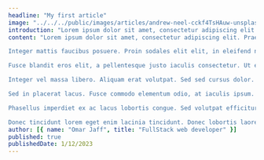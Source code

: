 ```yaml
---
headline: "My first article"
image: "../../../public/images/articles/andrew-neel-cckf4TsHAuw-unsplash.jpg"
introduction: "Lorem ipsum dolor sit amet, consectetur adipiscing elit. Praesent lobortis dui et ipsum ullamcorper egestas. Pellentesque dapibus eros cursus vehicula hendrerit. Etiam egestas dolor sed finibus tincidunt. Proin feugiat vulputate felis non congue. Quisque laoreet dui a velit tincidunt, non ullamcorper sapien maximus. Ut ultricies velit a hendrerit convallis. Curabitur ac est nec arcu auctor consectetur sed a tortor. Morbi eget mauris ut leo feugiat tempor. Curabitur semper massa turpis, eu varius nibh venenatis sit amet. Duis imperdiet vulputate cursus."
content: "Lorem ipsum dolor sit amet, consectetur adipiscing elit. Praesent lobortis dui et ipsum ullamcorper egestas. Pellentesque dapibus eros cursus vehicula hendrerit. Etiam egestas dolor sed finibus tincidunt. Proin feugiat vulputate felis non congue. Quisque laoreet dui a velit tincidunt, non ullamcorper sapien maximus. Ut ultricies velit a hendrerit convallis. Curabitur ac est nec arcu auctor consectetur sed a tortor. Morbi eget mauris ut leo feugiat tempor. Curabitur semper massa turpis, eu varius nibh venenatis sit amet. Duis imperdiet vulputate cursus.

Integer mattis faucibus posuere. Proin sodales elit elit, in eleifend nisi placerat eu. Pellentesque consequat, odio eu mattis varius, ex nulla luctus nulla, at venenatis diam sapien at nulla. Praesent euismod a ex tincidunt mollis. Nulla blandit, nibh et posuere congue, nunc erat mollis arcu, id finibus velit lacus id nisl. Curabitur sapien neque, placerat in tortor non, blandit venenatis tortor. Nullam quis bibendum justo. Aliquam placerat finibus nisi, vel placerat eros tempor quis.

Fusce blandit eros elit, a pellentesque justo iaculis consectetur. Ut eu vehicula ex, ac dignissim dolor. Nulla eu nunc a tellus molestie pretium quis in risus. Duis in felis lorem. Interdum et malesuada fames ac ante ipsum primis in faucibus. Vivamus blandit libero vitae eros convallis, eget viverra diam hendrerit. In eu nunc aliquet, pretium nibh sed, venenatis lacus. Donec mauris nulla, vulputate vel velit non, efficitur interdum mauris. Sed eu condimentum elit, nec accumsan nisi. In hac habitasse platea dictumst. Morbi sed hendrerit lacus. Cras tincidunt, risus sit amet malesuada semper, est neque ultrices sem, non laoreet urna turpis sit amet massa. In hac habitasse platea dictumst. Suspendisse rhoncus molestie mollis. Etiam facilisis, diam eu eleifend fermentum, diam diam dapibus lorem, ut placerat mi ante egestas quam.

Integer vel massa libero. Aliquam erat volutpat. Sed sed cursus dolor. In feugiat ipsum sit amet lacus blandit auctor. Etiam nulla risus, commodo a lacinia non, eleifend a quam. Quisque non mi hendrerit, mattis orci vel, lacinia mi. Vivamus auctor nibh justo, sit amet suscipit ex pellentesque pharetra. Nunc in mollis sem. Aliquam scelerisque purus sit amet libero luctus, non dapibus urna vestibulum. Donec ullamcorper nunc eu turpis facilisis pulvinar. Integer nec orci consequat, gravida ipsum mattis, maximus nisi. Proin varius mi a mi bibendum, eget elementum mi blandit. Quisque viverra, enim eu ultrices porttitor, augue nisl feugiat felis, quis maximus risus urna sed velit.

Sed in placerat lacus. Fusce commodo elementum odio, at iaculis ipsum. Praesent id eleifend orci. Fusce nec varius arcu. Etiam fringilla neque eu tortor efficitur pharetra pharetra ac nulla. Nam et volutpat lacus, hendrerit lobortis erat. Donec interdum sollicitudin interdum.

Phasellus imperdiet ex ac lacus lobortis congue. Sed volutpat efficitur eros. Cras a laoreet velit. Vivamus ante justo, dictum sit amet sapien at, eleifend dictum dui. Mauris pretium fermentum tincidunt. Nullam ac consectetur elit, fringilla facilisis neque. Vestibulum a posuere augue, id volutpat tortor. Orci varius natoque penatibus et magnis dis parturient montes, nascetur ridiculus mus. Aenean ac ex risus. Sed a dui quis erat pulvinar molestie. In eget consequat justo, sed cursus urna. Vestibulum ante ipsum primis in faucibus orci luctus et ultrices posuere cubilia curae; Sed pulvinar non ante non tempor. Cras et aliquet felis. Aliquam in mi ut arcu tincidunt volutpat. Vivamus enim nunc, bibendum vitae lectus quis, luctus tempor neque.

Donec tincidunt lorem eget enim lacinia tincidunt. Donec lobortis laoreet nulla, vitae gravida odio tempor in. Curabitur quam dui, rutrum ut est ut, vehicula dictum velit. Duis ut ex a ipsum ultricies viverra. Pellentesque commodo sapien gravida, interdum risus id, elementum ex. Phasellus convallis purus rutrum, convallis augue eget, lacinia erat. Maecenas fermentum in ipsum nec egestas. Suspendisse sit amet mauris felis. Maecenas ac venenatis turpis. Nam eu arcu congue, sollicitudin lectus in, ornare nibh. Vestibulum vel ante diam. Morbi mattis, nisi eu iaculis molestie, mi eros commodo nisl, et rutrum nibh tellus vel augue. Ut id ex urna. Proin lorem quam, porta ac mi id, posuere pharetra est. Nullam in fermentum augue, vel cursus augue."
author: [{ name: "Omar Jaff", title: "FullStack web developer" }]
published: true
publishedDate: 1/12/2023
---
```

